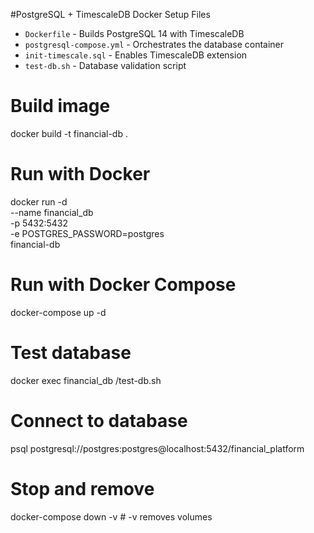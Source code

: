#PostgreSQL + TimescaleDB Docker Setup
Files

- `Dockerfile` - Builds PostgreSQL 14 with TimescaleDB
- `postgresql-compose.yml` - Orchestrates the database container
- `init-timescale.sql` - Enables TimescaleDB extension
- `test-db.sh` - Database validation script

# Build image
docker build -t financial-db .

# Run with Docker
docker run -d \
  --name financial_db \
  -p 5432:5432 \
  -e POSTGRES_PASSWORD=postgres \
  financial-db

# Run with Docker Compose
docker-compose up -d

# Test database
docker exec financial_db /test-db.sh

# Connect to database
psql postgresql://postgres:postgres@localhost:5432/financial_platform

# Stop and remove
docker-compose down -v  # -v removes volumes